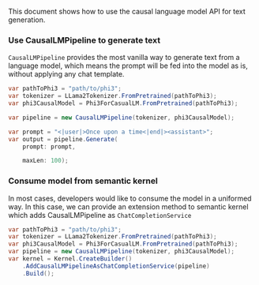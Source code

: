 This document shows how to use the causal language model API for text generation.

### Use CausalLMPipeline to generate text

`CausalLMPipeline` provides the most vanilla way to generate text from a language model, which means the prompt will be fed into the model as is, without applying any chat template.

```C#
var pathToPhi3 = "path/to/phi3";
var tokenizer = LLama2Tokenizer.FromPretrained(pathToPhi3);
var phi3CausalModel = Phi3ForCasualLM.FromPretrained(pathToPhi3);

var pipeline = new CausalLMPipeline(tokenizer, phi3CausalModel);

var prompt = "<|user|>Once upon a time<|end|><assistant>";
var output = pipeline.Generate(
    prompt: prompt,

    maxLen: 100);
```

### Consume model from semantic kernel
In most cases, developers would like to consume the model in a uniformed way. In this case, we can provide an extension method to semantic kernel which adds CausalLMPipeline as `ChatCompletionService`

```C#
var pathToPhi3 = "path/to/phi3";
var tokenizer = LLama2Tokenizer.FromPretrained(pathToPhi3);
var phi3CausalModel = Phi3ForCasualLM.FromPretrained(pathToPhi3);
var pipeline = new CausalLMPipeline(tokenizer, phi3CausalModel);
var kernel = Kernel.CreateBuilder()
    .AddCausalLMPipelineAsChatCompletionService(pipeline)
    .Build();
```